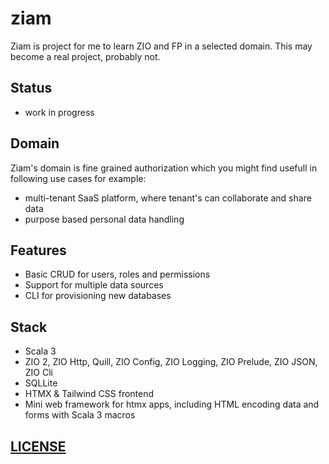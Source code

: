 # ziam

Ziam is project for me to learn ZIO and FP in a selected domain. This may become a real project, probably not.

## Status

* work in progress

## Domain

Ziam's domain is fine grained authorization which you might find usefull in following use cases for example:
*  multi-tenant SaaS platform, where tenant's can collaborate and share data
*  purpose based personal data handling

## Features

* Basic CRUD for users, roles and permissions
* Support for multiple data sources 
* CLI for provisioning new databases

## Stack 

* Scala 3
* ZIO 2, ZIO Http, Quill, ZIO Config, ZIO Logging, ZIO Prelude, ZIO JSON, ZIO Cli
* SQLLite
* HTMX & Tailwind CSS frontend
* Mini web framework for htmx apps, including HTML encoding data and forms with Scala 3 macros 

## [LICENSE](LICENSE)

